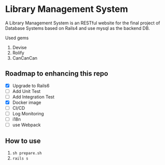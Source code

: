 # Library Management System

A Library Management System is an RESTful website for the final project of Database Systems based on Rails4 and use mysql as the backend DB.

Used gems

1. Devise
2. Rolify
3. CanCanCan

## Roadmap to enhancing this repo

- [x] Upgrade to Rails6
- [ ] Add Unit Test
- [ ] Add Integration Test
- [x] Docker image
- [ ] CI/CD
- [ ] Log Monitoring
- [ ] i18n
- [ ] use Webpack

## How to use

1. `sh prepare.sh`
2. `rails s`
